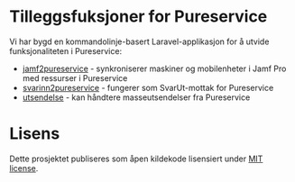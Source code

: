# Tilleggsfuksjoner for Pureservice

Vi har bygd en kommandolinje-basert Laravel-applikasjon for å utvide funksjonaliteten i Pureservice:

- [jamf2pureservice](docs/jamf2pureservice.md) - synkroniserer maskiner og mobilenheter i Jamf Pro med ressurser i Pureservice
- [svarinn2pureservice](docs/svarinn2pureservice.md) - fungerer som SvarUt-mottak for Pureservice
- [utsendelse](docs/utsendelse.md) - kan håndtere masseutsendelser fra Pureservice
# Lisens
Dette prosjektet publiseres som åpen kildekode lisensiert under [MIT license](https://opensource.org/licenses/MIT).
